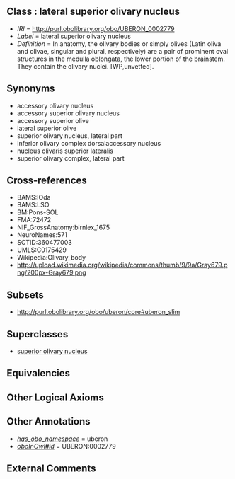 
## Class : lateral superior olivary nucleus

 * *IRI* = http://purl.obolibrary.org/obo/UBERON_0002779
 * *Label* = lateral superior olivary nucleus
 * *Definition* = In anatomy, the olivary bodies or simply olives (Latin oliva and olivae, singular and plural, respectively) are a pair of prominent oval structures in the medulla oblongata, the lower portion of the brainstem. They contain the olivary nuclei. [WP,unvetted].

## Synonyms

 * accessory olivary nucleus
 * accessory superior olivary nucleus
 * accessory superior olive
 * lateral superior olive
 * superior olivary nucleus, lateral part
 * inferior olivary complex dorsalaccessory nucleus
 * nucleus olivaris superior lateralis
 * superior olivary complex, lateral part

## Cross-references

 * BAMS:IOda
 * BAMS:LSO
 * BM:Pons-SOL
 * FMA:72472
 * NIF_GrossAnatomy:birnlex_1675
 * NeuroNames:571
 * SCTID:360477003
 * UMLS:C0175429
 * Wikipedia:Olivary_body
 * http://upload.wikimedia.org/wikipedia/commons/thumb/9/9a/Gray679.png/200px-Gray679.png

## Subsets

 * http://purl.obolibrary.org/obo/uberon/core#uberon_slim

## Superclasses

 * [superior olivary nucleus](../../UBERON/47/UBERON_0007247.md)

## Equivalencies


## Other Logical Axioms


## Other Annotations

 * *[has_obo_namespace](../../ce/oboInOwl#hasOBONamespace.md)* = uberon
 * *[oboInOwl#id](../../id/oboInOwl#id.md)* = UBERON:0002779

## External Comments

